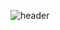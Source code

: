 ![header](https://capsule-render.vercel.app/api?type=waving&color=timeGradient&text=Welcome%20to%20Serin's%20GitHub%20👋&animation=twinkling&fontSize=35&fontAlignY=40&fontAlign=70&height=250)
